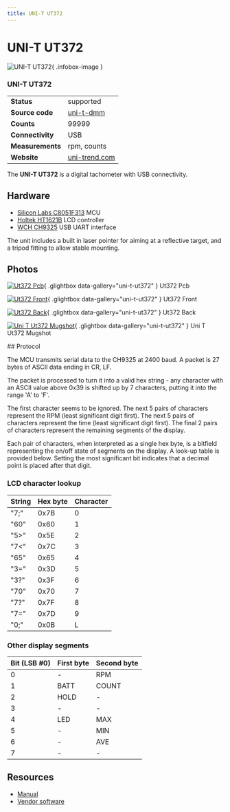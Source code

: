 ```yaml
---
title: UNI-T UT372
---
```


# UNI-T UT372

<div class="infobox" markdown>

![UNI-T UT372](./img/UT372_pcb.jpg){ .infobox-image }

### UNI-T UT372

| | |
|---|---|
| **Status** | supported |
| **Source code** | [uni-t-dmm](https://github.com/OpenTraceLab/OpenTraceCapture/tree/main/src/hardware/uni-t-dmm) |
| **Counts** | 99999 |
| **Connectivity** | USB |
| **Measurements** | rpm, counts |
| **Website** | [uni-trend.com](http://uni-trend.com/productsdetail.aspx?ProductsID=789&amp;ProductsCateId=804&amp;CateId=804) |

</div>

The **UNI-T UT372** is a digital tachometer with USB connectivity.

## Hardware
- [Silicon Labs C8051F313](http://www.silabs.com/Support%20Documents/TechnicalDocs/C8051F313-short.pdf) MCU
- [Holtek HT1621B](http://www.goldenviewdisplay.com/pdf/LCD_controllers/ht1621.pdf) LCD controller
- [WCH CH9325](https://sigrok.org/wiki/WCH_CH9325) USB UART interface

The unit includes a built in laser pointer for aiming at a reflective target, and a tripod fitting to allow stable mounting.

## Photos

<div class="photo-grid" markdown>

[![Ut372 Pcb](./img/UT372_pcb.jpg)](./img/UT372_pcb.jpg "Ut372 Pcb"){ .glightbox data-gallery="uni-t-ut372" }
<span class="caption">Ut372 Pcb</span>

[![Ut372 Front](./img/UT372_front.jpg)](./img/UT372_front.jpg "Ut372 Front"){ .glightbox data-gallery="uni-t-ut372" }
<span class="caption">Ut372 Front</span>

[![Ut372 Back](./img/UT372_back.jpg)](./img/UT372_back.jpg "Ut372 Back"){ .glightbox data-gallery="uni-t-ut372" }
<span class="caption">Ut372 Back</span>

[![Uni T Ut372 Mugshot](./img/Uni-t_ut372_mugshot.jpg)](./img/Uni-t_ut372_mugshot.png "Uni T Ut372 Mugshot"){ .glightbox data-gallery="uni-t-ut372" }
<span class="caption">Uni T Ut372 Mugshot</span>

</div>
## Protocol

The MCU transmits serial data to the CH9325 at 2400 baud. A packet is 27 bytes of ASCII data ending in CR, LF.

The packet is processed to turn it into a valid hex string - any character with an ASCII value above 0x39 is shifted up by 7 characters, putting it into the range 'A' to 'F'.

The first character seems to be ignored. The next 5 pairs of characters represent the RPM (least significant digit first). The next 5 pairs of characters represent the time (least significant digit first). The final 2 pairs of characters represent the remaining segments of the display.

Each pair of characters, when interpreted as a single hex byte, is a bitfield representing the on/off state of segments on the display. A look-up table is provided below. Setting the most significant bit indicates that a decimal point is placed after that digit.

### LCD character lookup
| String | Hex byte | Character |
|---|---|---|
| "7;" | 0x7B | 0 |
| "60" | 0x60 | 1 |
| "5>" | 0x5E | 2 |
| "7<" | 0x7C | 3 |
| "65" | 0x65 | 4 |
| "3=" | 0x3D | 5 |
| "3?" | 0x3F | 6 |
| "70" | 0x70 | 7 |
| "7?" | 0x7F | 8 |
| "7=" | 0x7D | 9 |
| "0;" | 0x0B | L |

### Other display segments
| Bit&#160;(LSB&#160;#0) | First byte | Second byte |
|---|---|---|
| 0 | - | RPM |
| 1 | BATT | COUNT |
| 2 | HOLD | - |
| 3 | - | - |
| 4 | LED | MAX |
| 5 | - | MIN |
| 6 | - | AVE |
| 7 | - | - |

## Resources
- [Manual](http://uni-trend.com/manual2/UT371%20Eng%20ok%20Manual.pdf)
- [Vendor software](http://uni-trend.com/Web%20site/DMM%20Software/UT372_Setup.exe)

